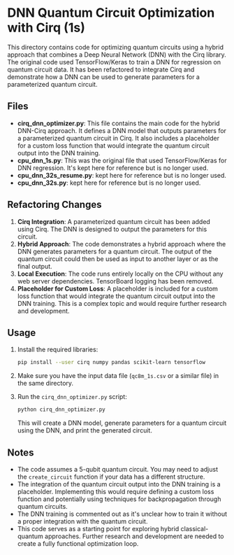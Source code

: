 # DNN Quantum Circuit Optimization with Cirq (1s)

This directory contains code for optimizing quantum circuits using a hybrid approach that combines a Deep Neural Network (DNN) with the Cirq library. The original code used TensorFlow/Keras to train a DNN for regression on quantum circuit data. It has been refactored to integrate Cirq and demonstrate how a DNN can be used to generate parameters for a parameterized quantum circuit.

## Files

-   **cirq_dnn_optimizer.py**: This file contains the main code for the hybrid DNN-Cirq approach. It defines a DNN model that outputs parameters for a parameterized quantum circuit in Cirq. It also includes a placeholder for a custom loss function that would integrate the quantum circuit output into the DNN training.
-   **cpu_dnn_1s.py**: This was the original file that used TensorFlow/Keras for DNN regression. It's kept here for reference but is no longer used.
-   **cpu_dnn_32s_resume.py**: kept here for reference but is no longer used.
-   **cpu_dnn_32s.py**: kept here for reference but is no longer used.

## Refactoring Changes

1. **Cirq Integration**: A parameterized quantum circuit has been added using Cirq. The DNN is designed to output the parameters for this circuit.
2. **Hybrid Approach**: The code demonstrates a hybrid approach where the DNN generates parameters for a quantum circuit. The output of the quantum circuit could then be used as input to another layer or as the final output.
3. **Local Execution**: The code runs entirely locally on the CPU without any web server dependencies. TensorBoard logging has been removed.
4. **Placeholder for Custom Loss**: A placeholder is included for a custom loss function that would integrate the quantum circuit output into the DNN training. This is a complex topic and would require further research and development.

## Usage

1. Install the required libraries:

    ```bash
    pip install --user cirq numpy pandas scikit-learn tensorflow
    ```

2. Make sure you have the input data file (`qc8m_1s.csv` or a similar file) in the same directory.
3. Run the `cirq_dnn_optimizer.py` script:

    ```bash
    python cirq_dnn_optimizer.py
    ```

    This will create a DNN model, generate parameters for a quantum circuit using the DNN, and print the generated circuit.

## Notes

-   The code assumes a 5-qubit quantum circuit. You may need to adjust the `create_circuit` function if your data has a different structure.
-   The integration of the quantum circuit output into the DNN training is a placeholder. Implementing this would require defining a custom loss function and potentially using techniques for backpropagation through quantum circuits.
-   The DNN training is commented out as it's unclear how to train it without a proper integration with the quantum circuit.
-   This code serves as a starting point for exploring hybrid classical-quantum approaches. Further research and development are needed to create a fully functional optimization loop.
